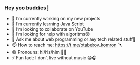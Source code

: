### Hey yoo buddies👋
- 🔭 I’m currently working on my new projects
- 🌱 I’m currently learning Java Script
- 👯 I’m looking to collaborate on YouTube
- 🤔 I’m looking for help with algoritms😢
- 💬 Ask me about web programming or any tech related stuff🏹
- 📫 How to reach me: https://t.me/otabekov_komron 🪃
- 😄 Pronouns: hi/his/him 💁‍♂️
- ⚡ Fun fact: I don't live without music 😁🎧
